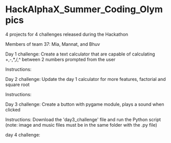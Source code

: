 # HackAlphaX_Summer_Coding_Olympics
4 projects for 4 challenges released during the Hackathon

Members of team 37: Mia, Mannat, and Bhuv

Day 1 challenge: Create a text calculator that are capable of calculating +,-,*,/,^ between 2 numbers prompted from the user

Instructions:

Day 2 challenge: Update the day 1 calculator for more features, factorial and square root

Instructions:

Day 3 challenge: Create a button with pygame module, plays a sound when clicked

Instructions: Download the 'day3_challenge' file and run the Python script (note: image and music files must be in the same folder with the .py file)

day 4 challenge:

